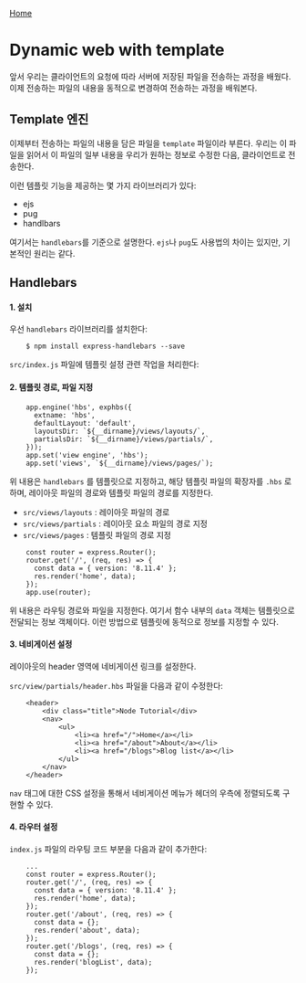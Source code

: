 [Home](../README.md)  

# Dynamic web with template

앞서 우리는 클라이언트의 요청에 따라 서버에 저장된 파일을 전송하는 과정을 배웠다.  
이제 전송하는 파일의 내용을 동적으로 변경하여 전송하는 과정을 배워본다.

## Template 엔진

이제부터 전송하는 파일의 내용을 담은 파일을 `template` 파일이라 부른다.
우리는 이 파일을 읽어서 이 파일의 일부 내용을 우리가 원하는 정보로 수정한 다음, 클라이언트로 전송한다.

이런 템플릿 기능을 제공하는 몇 가지 라이브러리가 있다:

* ejs
* pug
* handlbars

여기서는 `handlebars`를 기준으로 설명한다.
`ejs`나 `pug`도 사용법의 차이는 있지만, 기본적인 원리는 같다.

## Handlebars

#### 1. 설치

우선 `handlebars` 라이브러리를 설치한다:

```
    $ npm install express-handlebars --save
```

`src/index.js` 파일에 템플릿 설정 관련 작업을 처리한다:

#### 2. 템플릿 경로, 파일 지정

```
    app.engine('hbs', exphbs({
      extname: 'hbs',
      defaultLayout: 'default',
      layoutsDir: `${__dirname}/views/layouts/`,
      partialsDir: `${__dirname}/views/partials/`,
    }));
    app.set('view engine', 'hbs');
    app.set('views', `${__dirname}/views/pages/`);
```

위 내용은 `handlebars` 를 템플릿으로 지정하고, 해당 템플릿 파일의 확장자를 `.hbs` 로 하며,
레이아웃 파일의 경로와 템플릿 파일의 경로를 지정한다.

* `src/views/layouts`  : 레이아웃 파일의 경로
* `src/views/partials` : 레이아웃 요소 파일의 경로 지정
* `src/views/pages`    : 템플릿 파일의 경로 지정

```
    const router = express.Router();
    router.get('/', (req, res) => {
      const data = { version: '8.11.4' };
      res.render('home', data);
    });
    app.use(router);
```

위 내용은 라우팅 경로와 파일을 지정한다.
여기서 함수 내부의 `data` 객체는 템플릿으로 전달되는 정보 객체이다.
이런 방법으로 템플릿에 동적으로 정보를 지정할 수 있다.

#### 3. 네비게이션 설정

레이아웃의 header 영역에 네비게이션 링크를 설정한다.

`src/view/partials/header.hbs` 파일을 다음과 같이 수정한다:

```
    <header>
        <div class="title">Node Tutorial</div>
        <nav>
            <ul>
                <li><a href="/">Home</a></li>
                <li><a href="/about">About</a></li>
                <li><a href="/blogs">Blog list</a></li>
            </ul>
        </nav>
    </header>
```

`nav` 태그에 대한 CSS 설정을 통해서 네비게이션 메뉴가 헤더의 우측에 정렬되도록 구현할 수 있다.

#### 4. 라우터 설정

`index.js` 파일의 라우팅 코드 부분을 다음과 같이 추가한다:

```
    ...
    const router = express.Router();
    router.get('/', (req, res) => {
      const data = { version: '8.11.4' };
      res.render('home', data);
    });
    router.get('/about', (req, res) => {
      const data = {};
      res.render('about', data);
    });
    router.get('/blogs', (req, res) => {
      const data = {};
      res.render('blogList', data);
    });
```

